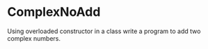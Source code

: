 # ComplexNoAdd
Using overloaded constructor in a class write a  program to add two complex numbers.
